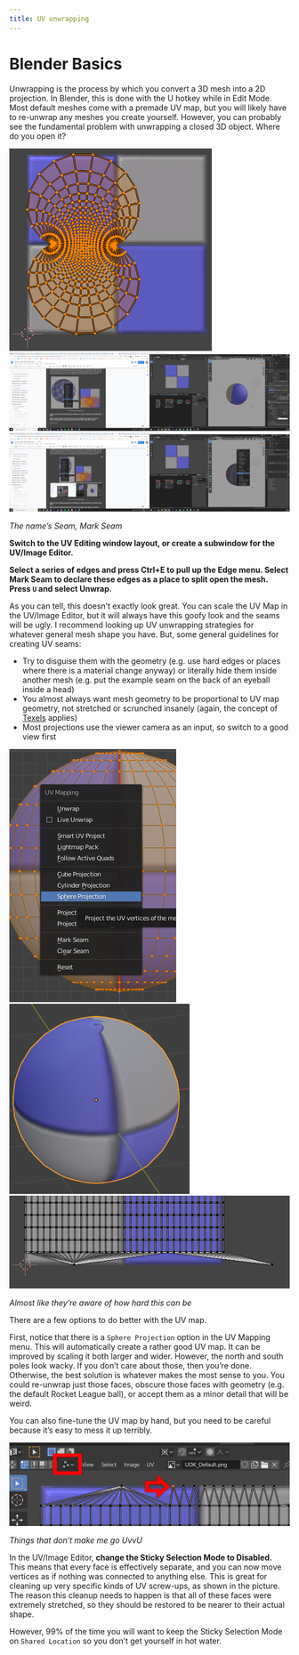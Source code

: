 ```yaml
---
title: UV unwrapping
---
```

# Blender Basics

Unwrapping is the process by which you convert a 3D mesh into a 2D projection. In Blender, this is done with the U hotkey while in Edit Mode. Most default meshes come with a premade UV map, but you will likely have to re-unwrap any meshes you create yourself. However, you can probably see the fundamental problem with unwrapping a closed 3D object. Where do you open it?

![alt text](../.vuepress/public/images/image110.png)![alt text](../.vuepress/public/images/image86.png)![alt text](../.vuepress/public/images/image227.png)

*The name’s Seam, Mark Seam*

**Switch to the UV Editing window layout, or create a subwindow for the UV/Image Editor.**

**Select a series of edges and press Ctrl+E to pull up the Edge menu. Select Mark Seam to declare these edges as a place to split open the mesh. Press `U` and select Unwrap.**

As you can tell, this doesn’t exactly look great. You can scale the UV Map in the UV/Image Editor, but it will always have this goofy look and the seams will be ugly. I recommend looking up UV unwrapping strategies for whatever general mesh shape you have. But, some general guidelines for creating UV seams:

- Try to disguise them with the geometry (e.g. use hard edges or places where there is a material change anyway) or literally hide them inside another mesh (e.g. put the example seam on the back of an eyeball inside a head)
- You almost always want mesh geometry to be proportional to UV map geometry, not stretched or scrunched insanely (again, the concept of [Texels](texels) applies)
- Most projections use the viewer camera as an input, so switch to a good view first

![alt text](../.vuepress/public/images/image107.png)![alt text](../.vuepress/public/images/image16.png)![alt text](../.vuepress/public/images/image70.png)

*Almost like they’re aware of how hard this can be*

There are a few options to do better with the UV map.

First, notice that there is a `Sphere Projection` option in the UV Mapping menu. This will automatically create a rather good UV map. It can be improved by scaling it both larger and wider. However, the north and south poles look wacky. If you don’t care about those, then you’re done. Otherwise, the best solution is whatever makes the most sense to you. You could re-unwrap just those faces, obscure those faces with geometry (e.g. the default Rocket League ball), or accept them as a minor detail that will be weird.

You can also fine-tune the UV map by hand, but you need to be careful because it’s easy to mess it up terribly.

![alt text](../.vuepress/public/images/image30.png)

*Things that don’t make me go UvvU*

In the UV/Image Editor, **change the Sticky Selection Mode to Disabled.** This means that every face is effectively separate, and you can now move vertices as if nothing was connected to anything else. This is great for cleaning up very specific kinds of UV screw-ups, as shown in the picture. The reason this cleanup needs to happen is that all of these faces were extremely stretched, so they should be restored to be nearer to their actual shape.

However, 99% of the time you will want to keep the Sticky Selection Mode on `Shared Location` so you don’t get yourself in hot water.